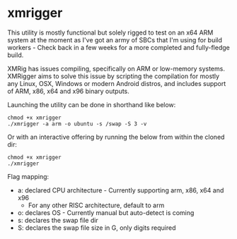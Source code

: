 # xmrigger

This utility is mostly functional but solely rigged to test on an x64 ARM system at the moment as I've got an army of SBCs that I'm using for build workers - Check back in a few weeks for a more completed and fully-fledge build.

XMRig has issues compiling, specifically on ARM or low-memory systems. XMRigger aims to solve this issue by scripting the compilation for mostly any Linux, OSX, Windows or modern Android distros, and includes support of ARM, x86, x64 and x96 binary outputs.

Launching the utility can be done in shorthand like below:
```
chmod +x xmrigger
./xmrigger -a arm -o ubuntu -s /swap -S 3 -v
```
Or with an interactive offering by running the below from within the cloned dir:
```
chmod +x xmrigger
./xmrigger
```
Flag mapping:
  - a: declared CPU architecture - Currently supporting arm, x86, x64 and x96
    - For any other RISC architecture, default to arm
  - o: declares OS - Currently manual but auto-detect is coming
  - s: declares the swap file dir
  - S: declares the swap file size in G, only digits required
